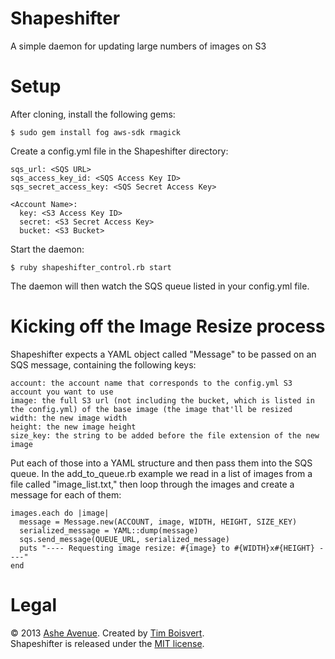 Shapeshifter
============

A simple daemon for updating large numbers of images on S3

Setup
============

After cloning, install the following gems:

    $ sudo gem install fog aws-sdk rmagick 

Create a config.yml file in the Shapeshifter directory:

    sqs_url: <SQS URL>
    sqs_access_key_id: <SQS Access Key ID> 
    sqs_secret_access_key: <SQS Secret Access Key>
    
    <Account Name>:
      key: <S3 Access Key ID>
      secret: <S3 Secret Access Key>
      bucket: <S3 Bucket>
      
Start the daemon:

    $ ruby shapeshifter_control.rb start
    
The daemon will then watch the SQS queue listed in your config.yml file.


Kicking off the Image Resize process
==============

Shapeshifter expects a YAML object called "Message" to be passed on an SQS message, containing the following keys:

    account: the account name that corresponds to the config.yml S3 account you want to use
    image: the full S3 url (not including the bucket, which is listed in the config.yml) of the base image (the image that'll be resized
    width: the new image width
    height: the new image height
    size_key: the string to be added before the file extension of the new image
    
Put each of those into a YAML structure and then pass them into the SQS queue. In the add_to_queue.rb example we read in a list of images from a file called "image_list.txt," then loop through the images and create a message for each of them:

    images.each do |image|
      message = Message.new(ACCOUNT, image, WIDTH, HEIGHT, SIZE_KEY)
      serialized_message = YAML::dump(message)
      sqs.send_message(QUEUE_URL, serialized_message)
      puts "---- Requesting image resize: #{image} to #{WIDTH}x#{HEIGHT} ----"
    end
    
Legal
==============

© 2013 <a href="http://www.asheavenue.com">Ashe Avenue</a>. Created by <a href="http://twitter.com/timboisvert">Tim Boisvert</a>.
<br />
Shapeshifter is released under the <a href="http://opensource.org/licenses/MIT">MIT license</a>.

